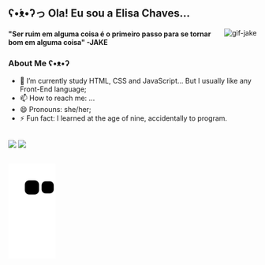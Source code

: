 ## ʕ•́ᴥ•̀ʔっ Ola! Eu sou a Elisa Chaves...

<img align="right" alt="gif-jake" src="https://i.pinimg.com/originals/26/24/77/2624779c7876079a4d3972954c9a9f4e.gif">

<h4>"Ser ruim em alguma coisa é o primeiro passo para se tornar bom em alguma coisa" -JAKE<h4>

 
<!--
**ElisaAChaves/ElisaAChaves** is a ✨ _special_ ✨ repository because its `README.md` (this file) appears on your GitHub profile.

Here are some ideas to get you started:
-->

### About Me ʕ•ᴥ•ʔ 
 
- 🌱 I’m currently study HTML, CSS and JavaScript... But I usually like any Front-End language;
- 📫 How to reach me: ...
- 😄 Pronouns: she/her;
- ⚡ Fun fact: I learned at the age of nine, accidentally to program.

##

<div>
 <img height="180em" src="https://github-readme-stats.vercel.app/api?username=ElisaAChaves&show_icons=true&theme=Noctis&include_all_commits=true&count_private=true"/>
 <img height="180em" src="https://github-readme-stats.vercel.app/api/top-langs/?username=ElisaAChaves&layout=compact&langs_count=7&theme=Noctis"/>
</div>

##

![Snake animation](https://github.com/ElisaAChaves/ElisaAChaves/blob/output/github-contribution-grid-snake.svg)

